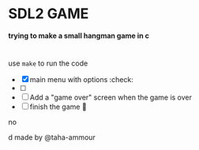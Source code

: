 # SDL2 GAME

**trying to make a small hangman game in c**

#

use `make` to run the code

- [x] main menu with options :check:
- [ ] 
- [ ] Add a "game over" screen when the game is over
- [ ] finish the game :tada:

<!-- markdownlint-capture -->no
d
made by @taha-ammour